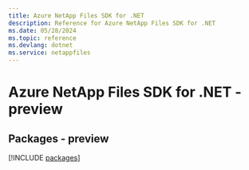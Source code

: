 ```yaml
---
title: Azure NetApp Files SDK for .NET
description: Reference for Azure NetApp Files SDK for .NET
ms.date: 05/28/2024
ms.topic: reference
ms.devlang: dotnet
ms.service: netappfiles
---
```

# Azure NetApp Files SDK for .NET - preview
## Packages - preview
[!INCLUDE [packages](netapp-files-index.md)]